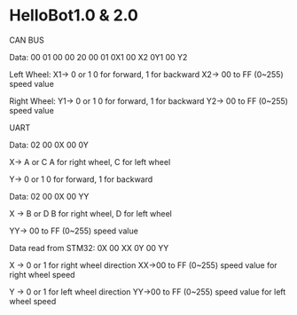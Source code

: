 # HelloBot1.0 & 2.0

CAN BUS

Data:
00 01 00 00 20 00 01 0X1 00 X2 0Y1 00 Y2

Left Wheel:
X1-> 0 or 1
0 for forward, 1 for backward
X2-> 00 to FF (0~255) speed value

Right Wheel:
Y1-> 0 or 1
0 for forward, 1 for backward
Y2-> 00 to FF (0~255) speed value

UART

Data:
02 00 0X 00 0Y

X-> A or C
A for right wheel, C for left wheel

Y-> 0 or 1
0 for forward, 1 for backward

Data:
02 00 0X 00 YY

X -> B or D
B for right wheel, D for left wheel

YY-> 00 to FF (0~255) speed value

Data read from STM32:
0X 00 XX 0Y 00 YY

X -> 0 or 1 for right wheel direction
XX->00 to FF (0~255) speed value for right wheel speed

Y -> 0 or 1 for left wheel direction
YY->00 to FF (0~255) speed value for left wheel speed

